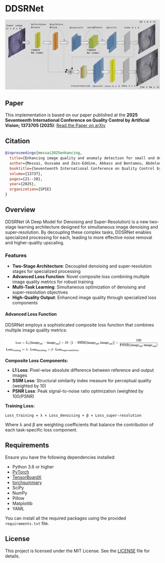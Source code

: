 # DDSRNet
![DDSRNet Architecture](./model/DDSRNet.jpg)
## Paper

This implementation is based on our paper published at the **2025 Seventeenth International Conference on Quality Control by Artificial Vision; 1373705 (2025)**: [Read the Paper on arXiv](https://doi.org/10.48550/arXiv.2509.01332)

## Citation
```bibtex
@inproceedings{messai2025enhancing,
  title={Enhancing image quality and anomaly detection for small and dense industrial objects in nuclear recycling},
  author={Messai, Oussama and Zein-Eddine, Abbass and Bentamou, Abdelouahid and Picq, Micka{\"e}l and Duquesne, Nicolas and Puydarrieux, St{\'e}phane and Gavet, Yann},
  booktitle={Seventeenth International Conference on Quality Control by Artificial Vision},
  volume={13737},
  pages={21--28},
  year={2025},
  organization={SPIE}
}
```

## Overview

DDSRNet (A Deep Model for Denoising and Super-Resolution) is a new two-stage learning architecture designed for simultaneous image denoising and super-resolution. By decoupling these complex tasks, DDSRNet enables specialized processing for each, leading to more effective noise removal and higher-quality upscaling.

### Features

- **Two-Stage Architecture**: Decoupled denoising and super-resolution stages for specialized processing
- **Advanced Loss Function**: Novel composite loss combining multiple image quality metrics for robust training
- **Multi-Task Learning**: Simultaneous optimization of denoising and super-resolution objectives
- **High-Quality Output**: Enhanced image quality through specialized loss components

#### Advanced Loss Function

DDSRNet employs a sophisticated composite loss function that combines multiple image quality metrics:

![Loss Function Components](./model/loss.png)

**Composite Loss Components:**
- **L1 Loss**: Pixel-wise absolute difference between reference and output images
- **SSIM Loss**: Structural similarity index measure for perceptual quality (weighted by 10)
- **PSNR Loss**: Peak signal-to-noise ratio optimization (weighted by 100/PSNR)

**Training Loss:**
```
Loss_training = λ × Loss_denoising + β × Loss_super-resolution
```

Where λ and β are weighting coefficients that balance the contribution of each task-specific loss component.


## Requirements

Ensure you have the following dependencies installed:

- Python 3.6 or higher
- [PyTorch](https://pytorch.org/)
- [TensorBoardX](https://github.com/lanpa/tensorboardX)
- [torchsummary](https://github.com/sksq96/pytorch-summary)
- SciPy
- NumPy
- Pillow
- Matplotlib
- YAML

You can install all the required packages using the provided `requirements.txt` file.


## License

This project is licensed under the MIT License. See the [LICENSE](LICENSE) file for details.

